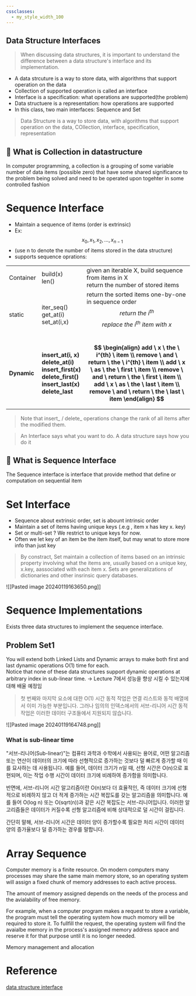 ```yaml
---
cssclasses:
  - my_style_width_100
---
```



## Data Structure Interfaces

> When discussing data structures, it is important to understand the difference between a data structure's interface and its implementation.

- A data strcuture is a way to store data, with algorithms that support operation on the data
- Collection of supported operation is called an interface
- Interface is a specification: what operations are supported(the problem)
- Data structuere is a representation: how operations are supported
- In this class, two main interfaces: Sequence and Set

> Data Structure is a way to store data, with algorithms that support operation on the data,
> COllection, interface, specification, representation 




## 🤔 What is Collection in datastructure
In computer programming, a collection is a grouping of some variable number of data items (possible zero) that have some shared significance to the problem being solved and need to be operated upon togehter in some controlled fashion

# Sequence Interface

- Maintain a sequence of items (order is extrinsic) 
- Ex:  $$x_0, x_1, x_2, \ldots, x_{n-1} $$
- (use n to denote the number of items stored in the data structure) 
- supports sequence oprations:

|  |  |  |
| ---- | ---- | ---- |
| Container | build(x) <br>len() | given an iterable X, build sequence from items in X <br>return the number of stored items |
| static | iter_seq()<br>get_at(i)<br>set_at(i,x) | return the sorted items one-by-one in sequence order<br>$$return \ the \  i^{th} $$$$replace \ the \ i^{th} \ item \ with \ x $$<br> |
| **Dynamic** | **insert_at(i, x)<br>delete_at(i)<br>insert_first(x)<br>delete_first()<br>insert_last(x)<br>delete_last** | **$$ \begin{align} add \ x \ the \ i^{th} \ item  \\ remove \ and \ return \ the \ i^{th} \ item \\ add \ x \ as \ the \ first \ item \\ remove \ and \ return \ the \ first \ item \\ add \ x \ as \ the \ last \ item \\ remove \ and \ return \ the \ last \ item  \end{align} $$** |
|  |  |  |

> Note that insert_ / delete_ operations change the rank of all items after the modified them.


> An Interface says what you want to do.
> A data structure says how you do it


## 🤔 What is Sequence Interface

The Sequence interface is interface that provide method that define or computation on sequential item


# Set Interface 
- Sequence about extrinsic order, set is abount intrinsic order
- Maintain a set of items having unique keys (.e.g , item x has key x. key) 
- Set or multi-set ? We restrict to unique keys for now.  
- Often we let key of an item be the item itself, but may wnat to store more info than just key

> By constract, Set maintain a collection of items based on an intrinsic property involving what the items are, usually based on a unique key, x.key, aassociated with each item x.
> Sets are generalizations of dictionaries and other insrinsic query databases.

![[Pasted image 20240119163650.png]]


# Sequence Implementations

Exists three data structures to implement the sequence interface.

## Problem Set1
You will extend both Linked Lists and Dynamic arrays to make both first and last dynamic operations O(1) time for each.  
Notice that none of these data structures support dynamic operations at arbitrary index in sub-linear time. 
-> Lecture 7에서 성능을 향상 시킬 수 있는지에 대해 배울 예정임

> 첫 번째와 마지막 요소에 대한 O(1) 시간 동적 작업은 연결 리스트와 동적 배열에서 이미 가능한 부분입니다. 그러나 임의의 인덱스에서의 서브-리니어 시간 동적 작업은 이러한 데이터 구조들에서 지원되지 않습니다. 

![[Pasted image 20240119164748.png]]

### What is sub-linear time
"서브-리니어(Sub-linear)"는 컴퓨터 과학과 수학에서 사용되는 용어로, 어떤 알고리즘 또는 연산이 데이터의 크기에 따라 선형적으로 증가하는 것보다 덜 빠르게 증가할 때 이를 묘사하는 데 사용됩니다. 예를 들어, 데이터 크기가 n일 때, 선형 시간은 O(n)으로 표현되며, 이는 작업 수행 시간이 데이터 크기에 비례하여 증가함을 의미합니다.

반면에, 서브-리니어 시간 알고리즘이란 O(n)보다 더 효율적인, 즉 데이터 크기에 선형적으로 비례하지 않고 더 적게 증가하는 시간 복잡도를 갖는 알고리즘을 의미합니다. 예를 들어 O(log n) 또는 O(sqrt(n))과 같은 시간 복잡도는 서브-리니어입니다. 이러한 알고리즘들은 데이터가 커질수록 선형 알고리즘에 비해 상대적으로 덜 시간이 걸립니다.

간단히 말해, 서브-리니어 시간은 데이터 양이 증가할수록 필요한 처리 시간이 데이터 양의 증가율보다 덜 증가하는 경우를 말합니다.

# Array Sequence

Computer memory is a finite resource. On modern computers many processes may share the same main memory store, so an operating system will assign a fixed chunk of memory addresses to each active process.

The amount of memory assigned depends on the needs of the process and the avialability of free memory. 

For example, when a computer program makes a request to store a variable, the program must tell the operating system how much momory will be required to store it.  To fullfill the request, the operating system will find the avaialbe memory in the process's assigned memory address space and reserve it for that purpose until it is no longer needed. 

Memory management and allocation 


# Reference

[data structure interface ](https://opendatastructures.org/ods-java/1_2_Interfaces.html)